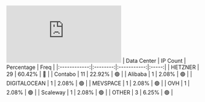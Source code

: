 ![Diagramm](https://github.com/obajay/StateSync-snapshots/blob/main/Projects/Althea/1/README.md)
| Data Center | IP Count | Percentage | Freq |
|:------------:|:--------:|:-----------:|:-----:|
| HETZNER | 29 | 60.42% | 🔴 |
| Contabo | 11 | 22.92% | 🟢 |
| Alibaba | 1 | 2.08% | 🟢 |
| DIGITALOCEAN | 1 | 2.08% | 🟢 |
| MEVSPACE | 1 | 2.08% | 🟢 |
| OVH | 1 | 2.08% | 🟢 |
| Scaleway | 1 | 2.08% | 🟢 |
| OTHER | 3 | 6.25% | 🟢 |